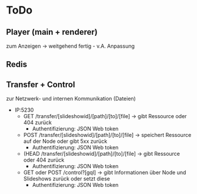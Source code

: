 # ToDo
## Player (main + renderer)
zum Anzeigen -> weitgehend fertig - v.A. Anpassung
## Redis
## Transfer + Control
zur Netzwerk- und internen Kommunikation (Dateien)
- IP:5230
  - GET /transfer/[slideshowid]/[path]/[to]/[file] -> gibt Ressource oder 404 zurück
    - Authentifizierung: JSON Web token
  - POST /transfer/[slideshowid]/[path]/[to]/[file] -> speichert Ressource auf der Node oder gibt 5xx zurück
    - Authentifizierung: JSON Web token
  - (HEAD /transfer/[slideshowid]/[path]/[to]/[file] -> gibt Ressource oder 404 zurück
    - Authentifizierung: JSON Web token
  - GET oder POST /control?[gql] -> gibt Informationen über Node und Slideshows zurück oder setzt diese
    - Authentifizierung: JSON Web token